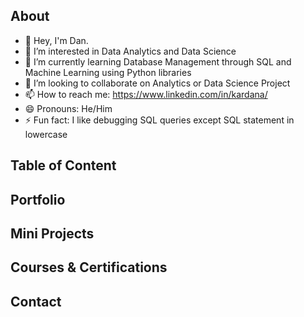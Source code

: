 ## About

- 👋 Hey, I'm Dan.
- 👀 I’m interested in Data Analytics and Data Science
- 🌱 I’m currently learning Database Management through SQL and Machine Learning using Python libraries
- 💞️ I’m looking to collaborate on Analytics or Data Science Project
- 📫 How to reach me: https://www.linkedin.com/in/kardana/
- 😄 Pronouns: He/Him
- ⚡ Fun fact: I like debugging SQL queries except SQL statement in lowercase 

<!---
taufikkardana/taufikkardana is a ✨ special ✨ repository because its `README.md` (this file) appears on your GitHub profile.
You can click the Preview link to take a look at your changes.
--->

## Table of Content

## Portfolio

## Mini Projects

## Courses & Certifications

## Contact
